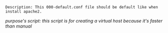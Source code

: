 ```Description: This 000-default.conf file should be default like when install apache2.```

*purpose's script: this script is for creating a virtual host because it's faster than manual*
